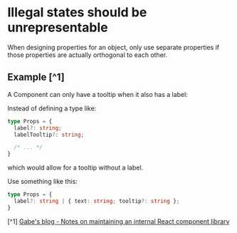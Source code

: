 # Illegal states should be unrepresentable

When designing properties for an object, only use separate properties if those properties are actually orthogonal to
each other.

## Example [^1]
A Component can only have a tooltip when it also has a label:

Instead of defining a type like:
```ts
type Props = {
  label?: string;
  labelTooltip?: string;

  /* ... */
}
```
which would allow for a tooltip without a label.

Use something like this:
```ts
type Props = {
  label?: string | { text: string; tooltip?: string };
}
```

[^1] [Gabe's blog - Notes on maintaining an internal React component library](https://www.gabe.pizza/notes-on-component-libraries/)
